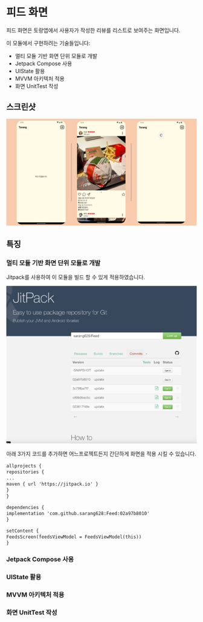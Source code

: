 # 피드 화면

피드 화면은 토랑앱에서 사용자가 작성한 리뷰를 리스트로 보여주는 화면입니다.

이 모듈에서 구현하려는 기술들입니다:

* 멀티 모듈 기반 화면 단위 모듈로 개발
* Jetpack Compose 사용
* UIState 활용
* MVVM 아키텍처 적용
* 화면 UnitTest 작성

## 스크린샷

<img src="screenshots/feed.png"/>

## 특징

### 멀티 모듈 기반 화면 단위 모듈로 개발

Jitpack를 사용하여 이 모듈을 빌드 할 수 있게 적용하였습니다.

<img src="screenshots/jitpack.png"/>

아래 3가지 코드를 추가하면 어느프로젝트든지 간단하게 화면을 적용 시킬 수 있습니다.

```
allprojects {
repositories {
...
maven { url 'https://jitpack.io' }
}
}
```

```
dependencies {
implementation 'com.github.sarang628:Feed:02a97b8010'
}
```

```
setContent {
FeedsScreen(feedsViewModel = FeedsViewModel(this))
}
```

### Jetpack Compose 사용

### UIState 활용

### MVVM 아키텍처 적용

### 화면 UnitTest 작성
